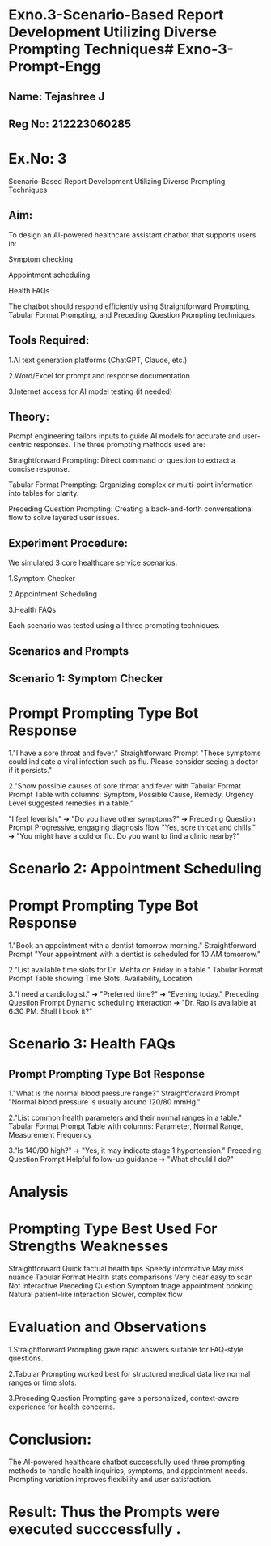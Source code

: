 # Exno.3-Scenario-Based Report Development Utilizing Diverse Prompting Techniques# Exno-3-Prompt-Engg
## Name: Tejashree J
## Reg No: 212223060285
# Ex.No: 3 	
Scenario-Based Report Development Utilizing Diverse Prompting Techniques

 
## Aim:
To design an AI-powered healthcare assistant chatbot that supports users in:

Symptom checking

Appointment scheduling

Health FAQs

The chatbot should respond efficiently using Straightforward Prompting, Tabular Format Prompting, and Preceding Question Prompting techniques.

## Tools Required:
1.AI text generation platforms (ChatGPT, Claude, etc.)

2.Word/Excel for prompt and response documentation

3.Internet access for AI model testing (if needed)

## Theory:
Prompt engineering tailors inputs to guide AI models for accurate and user-centric responses. The three prompting methods used are:

Straightforward Prompting:
                   Direct command or question to extract a concise response.

Tabular Format Prompting:
                  Organizing complex or multi-point information into tables for clarity.

Preceding Question Prompting:
                  Creating a back-and-forth conversational flow to solve layered user issues.

## Experiment Procedure:
We simulated 3 core healthcare service scenarios:

1.Symptom Checker

2.Appointment Scheduling

3.Health FAQs

Each scenario was tested using all three prompting techniques.

## Scenarios and Prompts

## Scenario 1: Symptom Checker

# Prompt	                                                             Prompting Type	                  Bot Response
1."I have a sore throat and fever."	                                  Straightforward Prompt	         "These symptoms could indicate a viral infection such as flu. Please consider seeing a doctor if it persists."

2."Show possible causes of sore throat and fever with                 Tabular Format Prompt           	Table with columns: Symptom, Possible Cause, Remedy, Urgency Level
suggested remedies in a table."	

"I feel feverish." ➔ "Do you have other symptoms?" ➔                Preceding Question Prompt	       Progressive, engaging diagnosis flow
"Yes, sore throat and chills." ➔ "You might have a cold or flu.
Do you want to find a clinic nearby?"	

# Scenario 2: Appointment Scheduling

# Prompt	                                                             Prompting Type	                   Bot Response
1."Book an appointment with a dentist tomorrow morning."	             Straightforward Prompt	           "Your appointment with a dentist is scheduled for 10 AM tomorrow."

2."List available time slots for Dr. Mehta on Friday in a table."	    Tabular Format Prompt	             Table showing Time Slots, Availability, Location

3."I need a cardiologist." ➔ "Preferred time?" ➔ "Evening today."    Preceding Question Prompt	        Dynamic scheduling interaction
➔ "Dr. Rao is available at 6:30 PM. Shall I book it?"	

# Scenario 3: Health FAQs
## Prompt	                                                               Prompting Type	                   Bot Response
1."What is the normal blood pressure range?"                            	Straightforward Prompt	           "Normal blood pressure is usually around 120/80 mmHg."

2."List common health parameters and their normal ranges in a table."	   Tabular Format Prompt	             Table with columns: Parameter, Normal Range, Measurement Frequency

3."Is 140/90 high?" ➔ "Yes, it may indicate stage 1 hypertension."      Preceding Question Prompt	         Helpful follow-up guidance
➔ "What should I do?"	

# Analysis
# Prompting Type           	Best Used For	                               Strengths	                         Weaknesses
Straightforward	            Quick                                        factual health tips	Speedy         informative	May miss nuance
Tabular Format	             Health stats                                 comparisons	Very clear             easy to scan	Not interactive
Preceding Question	         Symptom triage                               appointment booking	Natural        patient-like interaction	Slower, complex flow

# Evaluation and Observations
1.Straightforward Prompting gave rapid answers suitable for FAQ-style questions.

2.Tabular Prompting worked best for structured medical data like normal ranges or time slots.

3.Preceding Question Prompting gave a personalized, context-aware experience for health concerns.

# Conclusion:
The AI-powered healthcare chatbot successfully used three prompting methods to handle health inquiries, symptoms, and appointment needs. Prompting variation improves flexibility and user satisfaction.
# Result: Thus the Prompts were executed succcessfully .

